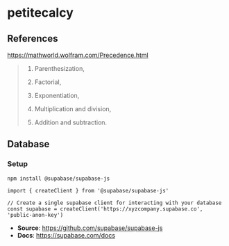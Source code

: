 # petitecalcy

## References

<https://mathworld.wolfram.com/Precedence.html>

> 1. Parenthesization,
>
> 2. Factorial,
>
> 3. Exponentiation,
>
> 4. Multiplication and division,
>
> 5. Addition and subtraction.

## Database

### Setup

```shell
npm install @supabase/supabase-js
```

```shell
import { createClient } from '@supabase/supabase-js'

// Create a single supabase client for interacting with your database
const supabase = createClient('https://xyzcompany.supabase.co', 'public-anon-key')
```

- **Source**: <https://github.com/supabase/supabase-js>
- **Docs**: <https://supabase.com/docs>

<!-- Everything you need to build a Svelte project, powered by [`create-svelte`](https://github.com/sveltejs/kit/tree/master/packages/create-svelte).

## Creating a project

If you're seeing this, you've probably already done this step. Congrats!

```bash
# create a new project in the current directory
npm init svelte

# create a new project in my-app
npm init svelte my-app
```

## Developing

Once you've created a project and installed dependencies with `npm install` (or `pnpm install` or `yarn`), start a development server:

```bash
npm run dev

# or start the server and open the app in a new browser tab
npm run dev -- --open
```

## Building

To create a production version of your app:

```bash
npm run build
```

You can preview the production build with `npm run preview`.

> To deploy your app, you may need to install an [adapter](https://kit.svelte.dev/docs/adapters) for your target environment. -->
<!-- cspell:ignore supabase -->